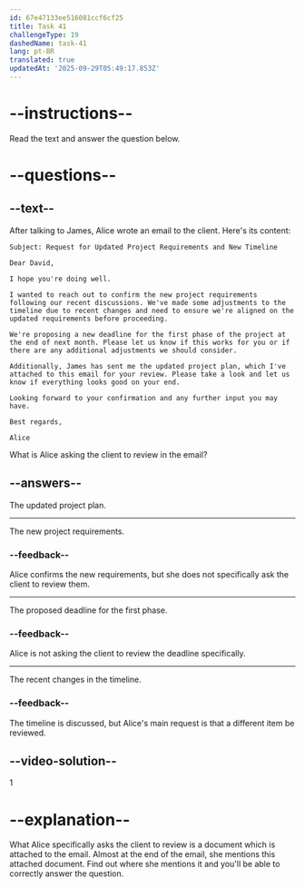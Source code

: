 ```yaml
---
id: 67e47133ee516081ccf6cf25
title: Task 41
challengeType: 19
dashedName: task-41
lang: pt-BR
translated: true
updatedAt: '2025-09-29T05:49:17.853Z'
---
```


<!-- READING -->

# --instructions--

Read the text and answer the question below.

# --questions--

## --text--

After talking to James, Alice wrote an email to the client. Here's its content:

`Subject: Request for Updated Project Requirements and New Timeline`

`Dear David,`

`I hope you're doing well.`

`I wanted to reach out to confirm the new project requirements following our recent discussions. We've made some adjustments to the timeline due to recent changes and need to ensure we're aligned on the updated requirements before proceeding.`

`We're proposing a new deadline for the first phase of the project at the end of next month. Please let us know if this works for you or if there are any additional adjustments we should consider.`

`Additionally, James has sent me the updated project plan, which I've attached to this email for your review. Please take a look and let us know if everything looks good on your end.`

`Looking forward to your confirmation and any further input you may have.`

`Best regards,`  

`Alice`

What is Alice asking the client to review in the email?

## --answers--

The updated project plan.

---

The new project requirements.

### --feedback--

Alice confirms the new requirements, but she does not specifically ask the client to review them.

---

The proposed deadline for the first phase.

### --feedback--

Alice is not asking the client to review the deadline specifically.

---

The recent changes in the timeline.

### --feedback--

The timeline is discussed, but Alice's main request is that a different item be reviewed.

## --video-solution--

1

# --explanation--

What Alice specifically asks the client to review is a document which is attached to the email. Almost at the end of the email, she mentions this attached document. Find out where she mentions it and you'll be able to correctly answer the question.
